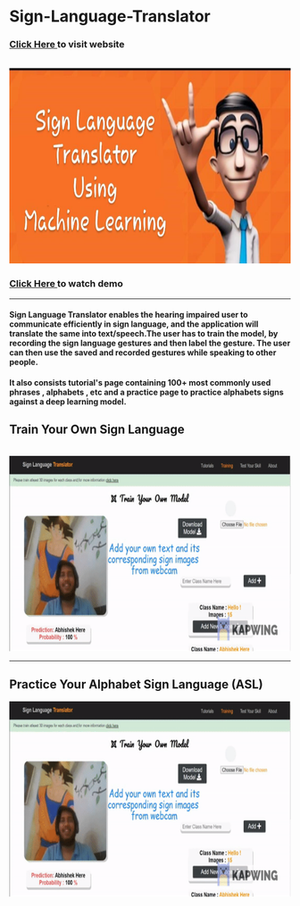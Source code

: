 # Sign-Language-Translator

### <a href = "https://elysian01.github.io/Sign-Language-Translator/index.html"> Click Here </a> to visit website
<br>
  
<img src="./docs/Thumbnail.jpeg" alt="#" width="600px" height="350px">

### <a href = "https://youtu.be/TQHRHdGpT70"> Click Here </a> to watch demo 

<hr>

#### Sign Language Translator enables the hearing impaired user to communicate efficiently in sign language, and the application will translate the same into text/speech.The user has to train the model, by recording the sign language gestures and then label the gesture. The user can then use the saved and recorded gestures while speaking to other people.

#### It also consists tutorial's page containing 100+ most commonly used phrases , alphabets , etc and a practice page to practice alphabets signs against a deep learning model.  

<h2>Train Your Own Sign Language</h2>
<br>

<img src="./docs/Videos/final.gif" alt="#" width="700px" height="350px">
<br><hr>

<h2>Practice Your Alphabet Sign Language (ASL)</h2>

<img src="./docs/Videos/final.gif" alt="#" width="700px" height="350px">

<br>




